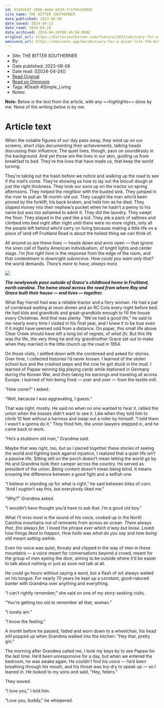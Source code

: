 ```yaml
---
id: 81b65547-386b-4e6e-b63d-7c1f68cb0045
site_name: THE BITTER SOUTHERNER
date_published: 2023-06-06
date_saved: 2024-04-22
date_read: 2024-04-24
date_archived: 2024-04-24T06:46:04.000Z
original_url: https://bittersoutherner.com/feature/2023/obituary-for-a-quiet-life/
omnivore_url: https://omnivore.app/me/obituary-for-a-quiet-life-the-bitter-southerner-18f04208e8c
---
```


 - Site: THE BITTER SOUTHERNER
 - By: 
 - Date published: 2023-06-06
 - Date read: [[2024-04-24]]
 - [Read Original](https://bittersoutherner.com/feature/2023/obituary-for-a-quiet-life/)
 - [Read on Omnivore](https://omnivore.app/me/obituary-for-a-quiet-life-the-bitter-southerner-18f04208e8c)
 - Tags:  #Death  #Simple_Living 
 - Notes: 

**Note:** Below is the text from the article, with any ==highlights== done by me. None of the writing below is by me.

# Article text
When the notable figures of our day pass away, they wind up on our screens, short clips documenting their achievements, talking heads discussing their influence. The quiet lives, though, pass on soundlessly in the background. And yet those are the lives in our skin, guiding us from breakfast to bed. They’re the lives that have made us, that keep the world turning. 

They’re taking out the trash before we notice and walking up the road to see if the mail’s come. They’re showing us how to lay out the biscuit dough at just the right thickness. They took our sons up on the tractor on spring afternoons. They helped the neighbor with the busted sink. They jumped in the river to pull an 18-month-old out. They caught the man who’d been pinned by the forklift, his back broken, and held him as he died. They slipped money into their nephew’s pocket when he hadn’t a penny to his name but was too ashamed to admit it. They did the laundry. They swept the floor. They played in the yard like a kid. They ate a pack of saltines and climbed into bed night after night until there were no more nights, only all the people left behind who’d carry on living because making a little life on a piece of land off Fruitland Road is about the holiest thing we can think of. 

All around us are these lives — heads down and arms open — that ignore the siren call of flashy American individualism, of bright lights and center stage. _I’m fine right here_ is the response from the edge of the room, and that contentment is downright subversive. _How could you want only that?_ the world demands. _There’s more to have, always more._ 

![](https://proxy-prod.omnivore-image-cache.app/722x1024,sRKrnssUa-0why0YNDklk5_i4UrErJy2ChpH9a_RTJQ4/https://images.squarespace-cdn.com/content/v1/51bf0e35e4b010d205f86840/d697153c-0622-42ee-959d-4d2931deff04/pic2.jpg) 

**_The newlyweds pose outside of Grace's childhood home in Fruitland, north carolina. The home stood across the road from where Ray and Grace built their house — and lives — together._**

What Ray Harrell had was a reliable tractor and a fiery woman. He had a pat of cornbread waiting at noon dinner and an RC Cola every night before bed. He had kids and grandkids and great-grandkids enough to fill the house every Christmas. And that was plenty. “We’ve had a good life,” he said to me nearly every time I visited in his final year, and I knew it to be true even if it might have seemed odd from a distance. On paper, this small life above Clear Creek should have left a long list of regrets, of _what ifs_. But this life was _the_ life, the very thing he and my grandmother Grace set out to make when they married in the little church up the road in 1954\. 

On those visits, I settled down with the cornbread and asked for stories. Over time, I collected histories I’d never known. I learned of the stolen school bus and the crashed jeeps and the cow he got stuck in the mud. I learned of Papaw winning big playing cards while stationed in Germany during the Korean War, and then taking his earnings and traveling all across Europe. I learned of him being fired — over and over — from the textile mill.

“How come?” I asked. 

“Well, because I was aggravating, I guess.”

That was right, mostly. He said no when no one wanted to hear it, rallied the union when the bosses didn’t want to see it. Like when they told him to climb 10 feet without a harness and swap out a roller by himself. “I told them I wasn’t a-gonna do it.” They fired him, the union lawyers stepped in, and he came back to work. 

“He’s a stubborn old man,” Grandma said.

Maybe that was right, too, but as I pieced together these stories of seeing the world and fighting back against injustice, I realized that a quiet life isn’t a passive life. Sitting still on the porch doesn’t mean letting the world go by. He and Grandma took their camper across the country. He served as president of the union. Being content doesn’t mean being blind. It means knowing the difference between a good fight and a selfish one.

“I believe in standing up for what is right,” he said between bites of corn. “And I oughtn’t say this, but everybody liked me.”

“Why?” Grandma asked.

“I wouldn’t have thought you’d have to ask that. I’m a good old boy.”

What I’ll miss most is the sound of his voice, cooked up in the North Carolina mountains out of remnants from across an ocean. _There_ always _thar_, _fire_ always _far_. I loved the phrase _ever which a’way but loose_. Loved how things _liked to happen_. How _hello_ was _what do you say_ and how _being still_ meant _setting awhile_. 

Even his voice was quiet, throaty and clipped in the way of men in these mountains — a voice meant for conversations beyond a crowd, meant for the group of men eyeing the door, aiming to be outside where it’d be easier to talk about nothing or just as soon not talk at all. 

He could go hours without saying a word, but a flash of wit always waited on his tongue. For nearly 70 years he kept up a constant, good-natured banter with Grandma over anything and everything. 

“I can’t rightly remember,” she said on one of my story-seeking visits.

“You’re getting too old to remember all that, woman.”

“I surely am.”

“I know the feeling.”

A month before he passed, faded and worn down to a wheelchair, his head still popped up when Grandma walked into the kitchen: “Hey thar, pretty girl.” 

The morning after Grandma called me, I took my boys by to see Papaw for the last time. He’d been unresponsive for a day, but when we entered the bedroom, he was awake again. He couldn’t find his voice — he’d been breathing through his mouth, and his throat was too dry to speak up — so I leaned in. He looked to my sons and said, “Hey, fellers.”

They waved. 

“I love you,” I told him.

“Love you, buddy,” he whispered. 

